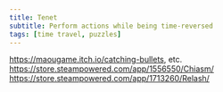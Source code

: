 ```yaml
---
title: Tenet
subtitle: Perform actions while being time-reversed
tags: [time travel, puzzles]
---
```


https://maougame.itch.io/catching-bullets, etc.
https://store.steampowered.com/app/1556550/Chiasm/
https://store.steampowered.com/app/1713260/Relash/
